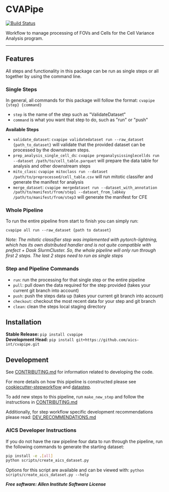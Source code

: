 # CVAPipe

[![Build Status](https://github.com/aics-int/cvapipe/workflows/Build%20Master/badge.svg)](https://github.com/aics-int/cvapipe/actions)

Workflow to manage processing of FOVs and Cells for the Cell Variance Analysis program.

---

## Features
All steps and functionality in this package can be run as single steps or all together
by using the command line.

### Single Steps
In general, all commands for this package will follow the format:
`cvapipe {step} {command}`

* `step` is the name of the step such as "ValidateDataset"
* `command` is what you want that step to do, such as "run" or "push"

**Available Steps**
* `validate_dataset`: `cvapipe validatedataset run --raw_dataset {path_to_dataset}`
will validate that the provided dataset can be processed by the downstream steps.
* `prep_analysis_single_cell_ds`: `cvapipe prepanalysissinglecellds run --dataset /path/to/cell_table.parquet` will prepare the data table for analysis and other downstream steps
* `mito_class`: `cvapipe mitoclass run --dataset /path/to/preprocessed/cell_table.csv` will run 
mitotic classifer and generate the manifest for analysis
* `merge_dataset`: `cvapipe mergedataset run --dataset_with_annotation /path/to/manifest/from/step1 --dataset_from_labkey /path/to/manifest/from/step3` will generate the manifest for CFE

### Whole Pipeline
To run the entire pipeline from start to finish you can simply run:

`cvapipe all run --raw_dataset {path to dataset}`

*Note: The mitotic classifier step was implemented with pytorch-lightning, which has its own distributed handler and is not quite compatible with prefect + Dask SlurmCluster. So, the whole pipeline will only run through first 2 steps. The last 2 steps need to run as single steps*

### Step and Pipeline Commands

* `run`: run the processing for that single step or the entire pipeline
* `pull`: pull down the data required for the step provided (takes your current git
branch into account)
* `push`: push the steps data up (takes your current git branch into account)
* `checkout`: checkout the most recent data for your step and git branch
* `clean`: clean the steps local staging directory

## Installation
**Stable Release:** `pip install cvapipe`<br>
**Development Head:** `pip install git+https://github.com/aics-int/cvapipe.git`

## Development
See [CONTRIBUTING.md](https://github.com/aics-int/cvapipe/blob/master/CONTRIBUTING.md)
for information related to developing the code.

For more details on how this pipeline is constructed please see
[cookiecutter-stepworkflow](https://github.com/AllenCellModeling/cookiecutter-stepworkflow)
and [datastep](https://github.com/AllenCellModeling/datastep).

To add new steps to this pipeline, run `make_new_step` and follow the instructions in
[CONTRIBUTING.md](https://github.com/aics-int/cvapipe/blob/master/CONTRIBUTING.md)

Additionally, for step workflow specific development recommendations please read:
[DEV_RECOMMENDATIONS.md](https://github.com/aics-int/cvapipe/blob/master/DEV_RECOMMENDATIONS.md)

### AICS Developer Instructions
If you do not have the raw pipeline four data to run through the pipeline, run the
following commands to generate the starting dataset:

```bash
pip install -e .[all]
python scripts/create_aics_dataset.py
```

Options for this script are available and can be viewed with:
`python scripts/create_aics_dataset.py --help`

***Free software: Allen Institute Software License***
